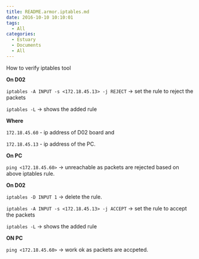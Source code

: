 ```yaml
---
title: README.armor.iptables.md
date: 2016-10-10 10:10:01
tags:
  - All
categories:
  - Estuary
  - Documents
  - All
---
```

How to verify iptables tool

<!--more-->

**On D02**

`iptables -A INPUT -s <172.18.45.13> -j REJECT`  -> set the rule to reject the packets 

`iptables -L` -> shows the added rule

**Where**

`172.18.45.60` - ip address of D02 board and

`172.18.45.13` - ip address of the PC.
 
**On PC**

`ping <172.18.45.60>` -> unreachable as packets are rejected based on above iptables rule.

**On D02**

`iptables -D INPUT 1` -> delete the rule.

`iptables -A INPUT -s <172.18.45.13> -j ACCEPT`  -> set the rule to accept the packets 

`iptables -L` -> shows the added rule

**ON PC**

`ping <172.18.45.60>` -> work ok as packets are accpeted.

